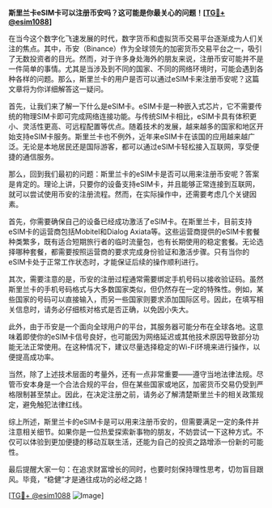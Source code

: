 **斯里兰卡eSIM卡可以注册币安吗？这可能是你最关心的问题！[[TG💪+ @esim1088](https://t.me/s/esim1088)]**

在当今这个数字化飞速发展的时代，数字货币和虚拟货币交易平台逐渐成为人们关注的焦点。其中，币安（Binance）作为全球领先的加密货币交易平台之一，吸引了无数投资者的目光。然而，对于许多身处海外的朋友来说，注册币安可能并不是一件简单的事情。尤其是当涉及到不同的国家、不同的网络环境时，可能会遇到各种各样的问题。那么，斯里兰卡的用户是否可以通过eSIM卡来注册币安呢？这篇文章将为你详细解答这一疑问。

首先，让我们来了解一下什么是eSIM卡。eSIM卡是一种嵌入式芯片，它不需要传统的物理SIM卡即可完成网络连接功能。与传统SIM卡相比，eSIM卡具有体积更小、灵活性更高、可远程配置等优点。随着技术的发展，越来越多的国家和地区开始支持eSIM卡服务。斯里兰卡也不例外，近年来eSIM卡在该国的应用越来越广泛。无论是本地居民还是国际游客，都可以通过eSIM卡轻松接入互联网，享受便捷的通信服务。

那么，回到我们最初的问题：斯里兰卡的eSIM卡是否可以用来注册币安呢？答案是肯定的。理论上讲，只要你的设备支持eSIM卡，并且能够正常连接到互联网，就可以尝试使用币安的注册流程。然而，在实际操作中，还需要考虑几个关键因素。

首先，你需要确保自己的设备已经成功激活了eSIM卡。在斯里兰卡，目前支持eSIM卡的运营商包括Mobitel和Dialog Axiata等。这些运营商提供的eSIM卡套餐种类繁多，既有适合短期旅行者的临时流量包，也有长期使用的稳定套餐。无论选择哪种套餐，都需要按照运营商的要求完成身份验证和激活步骤。只有当你的eSIM卡处于正常工作状态时，才能保证后续的操作顺利进行。

其次，需要注意的是，币安的注册过程通常需要绑定手机号码以接收验证码。虽然斯里兰卡的手机号码格式与大多数国家类似，但仍然存在一定的特殊性。例如，某些国家的号码可以直接输入，而另一些国家则要求添加国际区号。因此，在填写相关信息时，请务必仔细核对格式是否正确，以免因小失大。

此外，由于币安是一个面向全球用户的平台，其服务器可能分布在全球各地。这意味着即使你的eSIM卡信号良好，也可能因为网络延迟或其他技术原因导致部分功能无法正常使用。在这种情况下，建议尽量选择稳定的Wi-Fi环境来进行操作，以便提高成功率。

当然，除了上述技术层面的考量外，还有一点非常重要——遵守当地法律法规。尽管币安本身是一个合法合规的平台，但在某些国家或地区，加密货币交易仍受到严格限制甚至禁止。因此，在决定注册之前，请务必了解清楚斯里兰卡的相关政策规定，避免触犯法律红线。

综上所述，斯里兰卡的eSIM卡是可以用来注册币安的，但需要满足一定的条件并注意相关细节。如果你是一位热爱探索新事物的朋友，不妨尝试一下这种方式。不仅可以体验到更加便捷的移动互联生活，还能为自己的投资之路增添一份新的可能性。

最后提醒大家一句：在追求财富增长的同时，也要时刻保持理性思考，切勿盲目跟风。毕竟，“稳健”才是通往成功的必经之路！

[[TG💪+ @esim1088](https://t.me/s/esim1088) ![Image](https://i.postimg.cc/4NQfJmqS/Snipaste-2025-05-13-00-14-12.png)]